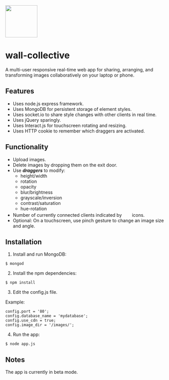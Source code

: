 
<img src="https://raw.githubusercontent.com/andigan/whatadrag/master/wall-collective.jpg" width="100" />

# wall-collective

A multi-user responsive real-time web app for sharing, arranging, and transforming images collaboratively on your laptop or phone.

## Features  

- Uses node.js express framework.
- Uses MongoDB for persistent storage of element styles.
- Uses socket.io to share style changes with other clients in real time.
- Uses jQuery sparingly.
- Uses Interact.js for touchscreen rotating and resizing.
- Uses HTTP cookie to remember which draggers are activated.

## Functionality

- Upload images.
- Delete images by dropping them on the exit door.
- Use **_draggers_** to modify:
  - height/width
  - rotation
  - opacity
  - blur/brightness
  - grayscale/inversion
  - contrast/saturation
  - hue-rotation
- Number of currently connected clients indicated by <img src="https://raw.githubusercontent.com/andigan/whatadrag/master/public/icons/person_icon.png" width="8" height="17" /><img src="https://raw.githubusercontent.com/andigan/whatadrag/master/public/icons/person_icon.png" width="8" height="17" /><img src="https://raw.githubusercontent.com/andigan/whatadrag/master/public/icons/person_icon.png" width="8" height="17" /> icons.
- Optional: On a touchscreen, use pinch gesture to change an image size and angle.

## Installation

1. Install and run MongoDB:

  ```
  $ mongod
  ```
2. Install the npm dependencies:

  ```
  $ npm install
  ```
3. Edit the config.js file.

  Example:

  ```
  config.port = '80';
  config.database_name = 'mydatabase';
  config.use_cdn = true;
  config.image_dir = '/images/';
  ```

4. Run the app:

  ```
  $ node app.js
  ```

## Notes

The app is currently in beta mode.
